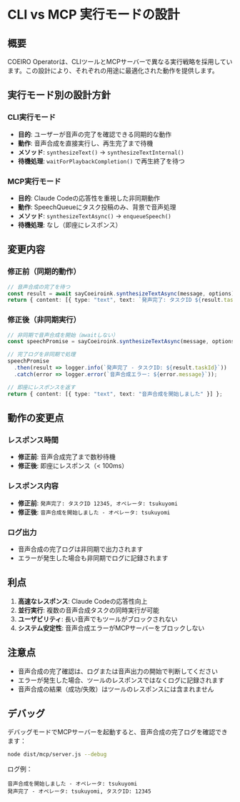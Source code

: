 # CLI vs MCP 実行モードの設計

## 概要

COEIRO Operatorは、CLIツールとMCPサーバーで異なる実行戦略を採用しています。この設計により、それぞれの用途に最適化された動作を提供します。

## 実行モード別の設計方針

### CLI実行モード
- **目的**: ユーザーが音声の完了を確認できる同期的な動作
- **動作**: 音声合成を直接実行し、再生完了まで待機
- **メソッド**: `synthesizeText()` → `synthesizeTextInternal()`
- **待機処理**: `waitForPlaybackCompletion()` で再生終了を待つ

### MCP実行モード  
- **目的**: Claude Codeの応答性を重視した非同期動作
- **動作**: SpeechQueueにタスク投稿のみ、背景で音声処理
- **メソッド**: `synthesizeTextAsync()` → `enqueueSpeech()`
- **待機処理**: なし（即座にレスポンス）

## 変更内容

### 修正前（同期的動作）
```typescript
// 音声合成の完了を待つ
const result = await sayCoeiroink.synthesizeTextAsync(message, options);
return { content: [{ type: "text", text: `発声完了: タスクID ${result.taskId}` }] };
```

### 修正後（非同期実行）
```typescript
// 非同期で音声合成を開始（awaitしない）
const speechPromise = sayCoeiroink.synthesizeTextAsync(message, options);

// 完了ログを非同期で処理
speechPromise
  .then(result => logger.info(`発声完了 - タスクID: ${result.taskId}`))
  .catch(error => logger.error(`音声合成エラー: ${error.message}`));

// 即座にレスポンスを返す
return { content: [{ type: "text", text: "音声合成を開始しました" }] };
```

## 動作の変更点

### レスポンス時間
- **修正前**: 音声合成完了まで数秒待機
- **修正後**: 即座にレスポンス（< 100ms）

### レスポンス内容
- **修正前**: `発声完了: タスクID 12345, オペレータ: tsukuyomi`
- **修正後**: `音声合成を開始しました - オペレータ: tsukuyomi`

### ログ出力
- 音声合成の完了ログは非同期で出力されます
- エラーが発生した場合も非同期でログに記録されます

## 利点

1. **高速なレスポンス**: Claude Codeの応答性向上
2. **並行実行**: 複数の音声合成タスクの同時実行が可能
3. **ユーザビリティ**: 長い音声でもツールがブロックされない
4. **システム安定性**: 音声合成エラーがMCPサーバーをブロックしない

## 注意点

- 音声合成の完了確認は、ログまたは音声出力の開始で判断してください
- エラーが発生した場合、ツールのレスポンスではなくログに記録されます
- 音声合成の結果（成功/失敗）はツールのレスポンスには含まれません

## デバッグ

デバッグモードでMCPサーバーを起動すると、音声合成の完了ログを確認できます：

```bash
node dist/mcp/server.js --debug
```

ログ例：
```
音声合成を開始しました - オペレータ: tsukuyomi
発声完了 - オペレータ: tsukuyomi, タスクID: 12345
```